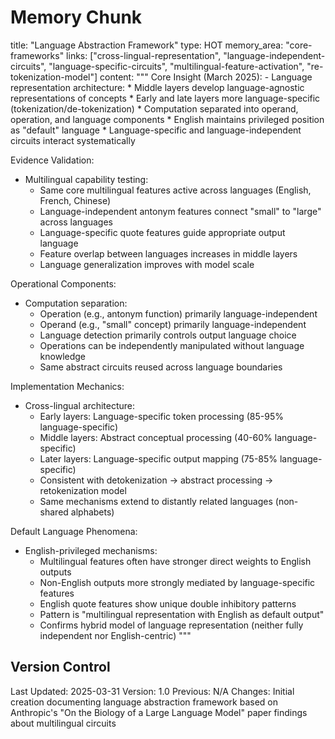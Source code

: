 # Memory Chunk

<chunk>
title: "Language Abstraction Framework"
type: HOT
memory_area: "core-frameworks"
links: ["cross-lingual-representation", "language-independent-circuits", "language-specific-circuits", "multilingual-feature-activation", "re-tokenization-model"]
content: """
Core Insight (March 2025):
- Language representation architecture:
  * Middle layers develop language-agnostic representations of concepts
  * Early and late layers more language-specific (tokenization/de-tokenization)
  * Computation separated into operand, operation, and language components
  * English maintains privileged position as "default" language
  * Language-specific and language-independent circuits interact systematically

Evidence Validation:
- Multilingual capability testing:
  * Same core multilingual features active across languages (English, French, Chinese)
  * Language-independent antonym features connect "small" to "large" across languages
  * Language-specific quote features guide appropriate output language
  * Feature overlap between languages increases in middle layers
  * Language generalization improves with model scale

Operational Components:
- Computation separation:
  * Operation (e.g., antonym function) primarily language-independent
  * Operand (e.g., "small" concept) primarily language-independent
  * Language detection primarily controls output language choice
  * Operations can be independently manipulated without language knowledge
  * Same abstract circuits reused across language boundaries

Implementation Mechanics:
- Cross-lingual architecture:
  * Early layers: Language-specific token processing (85-95% language-specific)
  * Middle layers: Abstract conceptual processing (40-60% language-specific)
  * Later layers: Language-specific output mapping (75-85% language-specific)
  * Consistent with detokenization → abstract processing → retokenization model
  * Same mechanisms extend to distantly related languages (non-shared alphabets)

Default Language Phenomena:
- English-privileged mechanisms:
  * Multilingual features often have stronger direct weights to English outputs
  * Non-English outputs more strongly mediated by language-specific features
  * English quote features show unique double inhibitory patterns
  * Pattern is "multilingual representation with English as default output"
  * Confirms hybrid model of language representation (neither fully independent nor English-centric)
"""
</chunk>

## Version Control
Last Updated: 2025-03-31
Version: 1.0
Previous: N/A
Changes: Initial creation documenting language abstraction framework based on Anthropic's "On the Biology of a Large Language Model" paper findings about multilingual circuits
